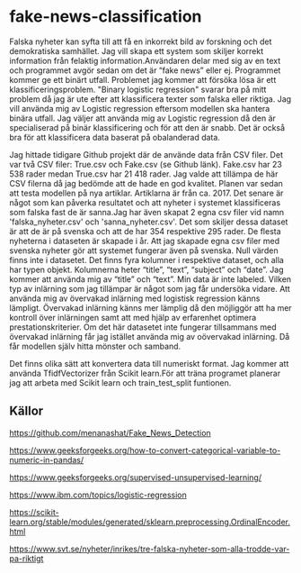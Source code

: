 # fake-news-classification
Falska nyheter kan syfta till att få en inkorrekt bild av forskning och det demokratiska samhället. Jag vill skapa ett system som skiljer korrekt information från felaktig information.Användaren delar med sig av en text och programmet avgör sedan om det är “fake news” eller ej. Programmet kommer ge ett binärt utfall. Problemet jag kommer att försöka lösa är ett klassificeringsproblem. "Binary logistic regression" svarar bra på mitt problem då jag är ute efter att klassificera texter som falska eller riktiga. Jag vill använda mig av Logistic regression eftersom modellen ska hantera binära utfall. Jag väljer att använda mig av Logistic regression då den är specialiserad på binär klassificering och för att den är snabb. Det är också bra för att klassificera data baserat på obalanderad data.

Jag hittade tidigare Github projekt där de använde data från CSV filer. Det var två CSV filer: True.csv och Fake.csv (se Github länk). Fake.csv har 23 538 rader medan True.csv har 21 418 rader. Jag valde att tillämpa de här CSV filerna då jag bedömde att de hade en god kvalitet. Planen var sedan att testa modellen på nya artiklar. Artiklarna är från ca. 2017. Det senare är något som kan påverka resultatet och att nyheter i systemet klassificeras som falska fast de är sanna.Jag har även skapat 2 egna csv filer vid namn 'falska_nyheter.csv' och 'sanna_nyheter.csv'. Det som skiljer dessa dataset är att de är på svenska och att de har 354 respektive 295 rader. De flesta nyheterna i dataseten är skapade i år. Att jag skapade egna csv filer med svenska nyheter gör att systemet fungerar även på svenska.
Null värden finns inte i datasetet. Det finns fyra kolumner i respektive dataset, och alla har typen objekt. Kolumnerna heter “title”, “text”, “subject” och “date”. Jag kommer att använda mig av “title” och “text”. Min data är inte labeled.  Vilken typ av inlärning som jag tillämpar är något som jag får undersöka vidare. Att använda mig av övervakad inlärning med logistisk regression känns lämpligt. Övervakad inlärning känns mer lämplig då den möjliggör att ha mer kontroll över inlärningen samt att med hjälp av erfarenhet optimera prestationskriterier. Om det här datasetet inte fungerar tillsammans med övervakad inlärning får jag istället använda mig av oövervakad inlärning. Då får modellen själv hitta mönster och samband.  

Det finns olika sätt att konvertera data till numeriskt format. Jag kommer att använda TfidfVectorizer från Scikit learn.För att träna programet planerar jag att arbeta med Scikit learn och train_test_split funtionen.  

## Källor
https://github.com/menanashat/Fake_News_Detection 

https://www.geeksforgeeks.org/how-to-convert-categorical-variable-to-numeric-in-pandas/

https://www.geeksforgeeks.org/supervised-unsupervised-learning/

https://www.ibm.com/topics/logistic-regression 

https://scikit-learn.org/stable/modules/generated/sklearn.preprocessing.OrdinalEncoder.html 

https://www.svt.se/nyheter/inrikes/tre-falska-nyheter-som-alla-trodde-var-pa-riktigt 
